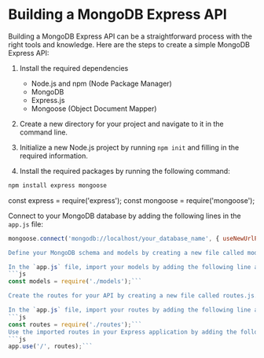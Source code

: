 # Building a MongoDB Express API

Building a MongoDB Express API can be a straightforward process with the right tools and knowledge. Here are the steps to create a simple MongoDB Express API:

1. Install the required dependencies
    - Node.js and npm (Node Package Manager)
    - MongoDB
    - Express.js
    - Mongoose (Object Document Mapper)

2. Create a new directory for your project and navigate to it in the command line.

3. Initialize a new Node.js project by running `npm init` and filling in the required information.

4. Install the required packages by running the following command:
```sh
npm install express mongoose
```
const express = require('express');
const mongoose = require('mongoose');

Connect to your MongoDB database by adding the following lines in the `app.js` file:

```js 
mongoose.connect('mongodb://localhost/your_database_name', { useNewUrlParser: true });```

Define your MongoDB schema and models by creating a new file called models.js. In this file, you can define your schema and models for the collections in your database.

In the `app.js` file, import your models by adding the following line at the top of the file:
```js 
const models = require('./models');```

Create the routes for your API by creating a new file called routes.js. In this file, you can define the routes for your API and handle the CRUD operations for your collections.

In the `app.js` file, import your routes by adding the following line at the top of the file:
```js
const routes = require('./routes');```
Use the imported routes in your Express application by adding the following line in the `app.js` file:
```js
app.use('/', routes);```



